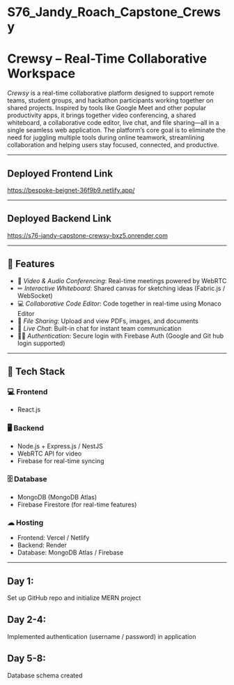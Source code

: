 # S76_Jandy_Roach_Capstone_Crewsy
# Crewsy – Real-Time Collaborative Workspace

*Crewsy* is a real-time collaborative platform designed to support remote teams, student groups, and hackathon participants working together on shared projects. Inspired by tools like Google Meet and other popular productivity apps, it brings together video conferencing, a shared whiteboard, a collaborative code editor, live chat, and file sharing—all in a single seamless web application.
The platform’s core goal is to eliminate the need for juggling multiple tools during online teamwork, streamlining collaboration and helping users stay focused, connected, and productive.

---

## Deployed Frontend Link

https://bespoke-beignet-36f9b9.netlify.app/

---

## Deployed Backend Link

https://s76-jandy-capstone-crewsy-bxz5.onrender.com

---

## 🚀 Features

- 🎥 *Video & Audio Conferencing*: Real-time meetings powered by WebRTC 
- ✏ *Interactive Whiteboard*: Shared canvas for sketching ideas (Fabric.js / WebSocket)
- 💻 *Collaborative Code Editor*: Code together in real-time using Monaco Editor
- 📂 *File Sharing*: Upload and view PDFs, images, and documents
- 💬 *Live Chat*: Built-in chat for instant team communication
- 🧑‍💻 *Authentication*: Secure login with Firebase Auth  (Google and Git hub login supported)

---

## 🧰 Tech Stack

### 💻 Frontend
- React.js

### 🖥 Backend
- Node.js + Express.js / NestJS
- WebRTC  API for video
- Firebase for real-time syncing

### 🗄 Database
- MongoDB (MongoDB Atlas)
- Firebase Firestore (for real-time features)

### ☁ Hosting
- Frontend: Vercel / Netlify
- Backend: Render 
- Database: MongoDB Atlas / Firebase

---
## Day 1: 

Set up GitHub repo and initialize MERN project


## Day 2-4:


Implemented authentication (username / password) in application

## Day 5-8:
Database schema created